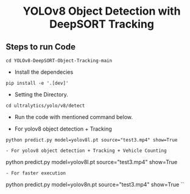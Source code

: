 <H1 align="center">
YOLOv8 Object Detection with DeepSORT Tracking </H1>


## Steps to run Code


```
cd YOLOv8-DeepSORT-Object-Tracking-main
```
- Install the dependecies
```
pip install -e '.[dev]'

```

- Setting the Directory.
```
cd ultralytics/yolo/v8/detect

```

- Run the code with mentioned command below.

- For yolov8 object detection + Tracking
```
python predict.py model=yolov8l.pt source="test3.mp4" show=True
```

```
- For yolov8 object detection + Tracking + Vehicle Counting
```
python predict.py model=yolov8l.pt source="test3.mp4" show=True
```
- For faster execution
```
python predict.py model=yolov8n.pt source="test3.mp4" show=True
``
